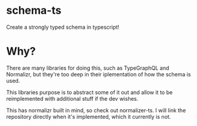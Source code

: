# schema-ts

Create a strongly typed schema in typescript!

# Why?

There are many libraries for doing this, such as TypeGraphQL and Normalizr, but they're too deep in their iplementation of how the schema is used.

This libraries purpose is to abstract some of it out and allow it to be reimplemented with additional stuff if the dev wishes.

This has normalizr built in mind, so check out normalizer-ts. I will link the repository directly when it's implemented, which it currently is not.
